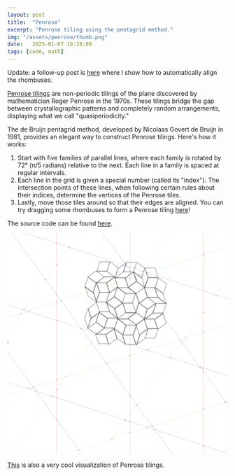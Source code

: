 ```yaml
---
layout: post
title:  "Penrose"
excerpt: "Penrose tiling using the pentagrid method."
img: "/assets/penrose/thumb.png"
date:   2025-01-07 18:28:00
tags: [code, math]
---
```


Update: a follow-up post is [here](/penrose-ii/) where I show how to automatically align the rhombuses.

[Penrose tilings](https://en.wikipedia.org/wiki/Penrose_tiling) are non-periodic tilings of the plane discovered by mathematician Roger Penrose in the 1970s. These tilings bridge the gap between crystallographic patterns and completely random arrangements, displaying what we call "quasiperiodicity."

The de Bruijn pentagrid method, developed by Nicolaas Govert de Bruijn in 1981, provides an elegant way to construct Penrose tilings. Here's how it works: 
1. Start with five families of parallel lines, where each family is rotated by 72° (π/5 radians) relative to the next. Each line in a family is spaced at regular intervals.
2. Each line in the grid is given a special number (called its "index"). The intersection points of these lines, when following certain rules about their indices, determine the vertices of the Penrose tiles.
3. Lastly, move those tiles around so that their edges are aligned. You can try dragging some rhombuses to form a Penrose tiling [here](https://fanyangxyz.github.io/penrose-diy/)!

The source code can be found [here](https://github.com/fanyangxyz/penrose-diy).

<div class="art">

  <div class="blendpiece">
    <img src="/assets/penrose/penrose_handmade4.png" alt="Penrose" />
  </div>

</div>

[This](https://aatishb.com/patterncollider/) is also a very cool visualization of Penrose tilings.
